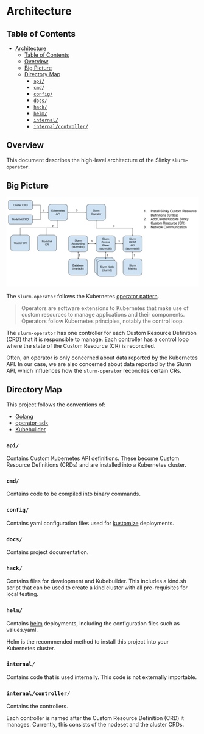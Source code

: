 # Architecture

## Table of Contents

<!-- mdformat-toc start --slug=github --no-anchors --maxlevel=6 --minlevel=1 -->

- [Architecture](#architecture)
  - [Table of Contents](#table-of-contents)
  - [Overview](#overview)
  - [Big Picture](#big-picture)
  - [Directory Map](#directory-map)
    - [`api/`](#api)
    - [`cmd/`](#cmd)
    - [`config/`](#config)
    - [`docs/`](#docs)
    - [`hack/`](#hack)
    - [`helm/`](#helm)
    - [`internal/`](#internal)
    - [`internal/controller/`](#internalcontroller)

<!-- mdformat-toc end -->

## Overview

This document describes the high-level architecture of the Slinky
`slurm-operator`.

## Big Picture

![Big Picture](./_static/images/slurm-operator_big-picture.svg)

The `slurm-operator` follows the Kubernetes
[operator pattern][operator-pattern].

> Operators are software extensions to Kubernetes that make use of custom
> resources to manage applications and their components. Operators follow
> Kubernetes principles, notably the control loop.

The `slurm-operator` has one controller for each Custom Resource Definition
(CRD) that it is responsible to manage. Each controller has a control loop where
the state of the Custom Resource (CR) is reconciled.

Often, an operator is only concerned about data reported by the Kubernetes API.
In our case, we are also concerned about data reported by the Slurm API, which
influences how the `slurm-operator` reconciles certain CRs.

## Directory Map

This project follows the conventions of:

- [Golang][golang-layout]
- [operator-sdk]
- [Kubebuilder]

### `api/`

Contains Custom Kubernetes API definitions. These become Custom Resource
Definitions (CRDs) and are installed into a Kubernetes cluster.

### `cmd/`

Contains code to be compiled into binary commands.

### `config/`

Contains yaml configuration files used for [kustomize] deployments.

### `docs/`

Contains project documentation.

### `hack/`

Contains files for development and Kubebuilder. This includes a kind.sh script
that can be used to create a kind cluster with all pre-requisites for local
testing.

### `helm/`

Contains [helm] deployments, including the configuration files such as
values.yaml.

Helm is the recommended method to install this project into your Kubernetes
cluster.

### `internal/`

Contains code that is used internally. This code is not externally importable.

### `internal/controller/`

Contains the controllers.

Each controller is named after the Custom Resource Definition (CRD) it manages.
Currently, this consists of the nodeset and the cluster CRDs.

<!-- Links -->

[golang-layout]: https://go.dev/doc/modules/layout
[helm]: https://helm.sh/
[kubebuilder]: https://book.kubebuilder.io/
[kustomize]: https://kustomize.io/
[operator-pattern]: https://kubernetes.io/docs/concepts/extend-kubernetes/operator/
[operator-sdk]: https://sdk.operatorframework.io/
